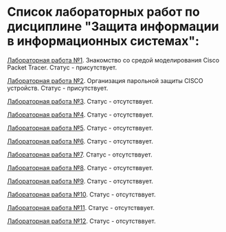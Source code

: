 # Список лабораторных работ по дисциплине "Защита информации в информационных системах":

[Лабораторная работа №1](https://github.com/oooNAKooo/BSUIR/tree/main/7%20sem/ZIvIS/LR/lab_1). Знакомство со средой моделирования Cisco Packet Tracer. Статус - присутствует.

[Лабораторная работа №2](https://github.com/oooNAKooo/BSUIR/tree/main/7%20sem/ZIvIS/LR/lab_2). Организация парольной защиты CISCO устройств. Статус - присутствует.

[Лабораторная работа №3](https://github.com/oooNAKooo/BSUIR/tree/main/7%20sem/ZIvIS/LR/lab_3). Статус - отсутстввует.

[Лабораторная работа №4](https://github.com/oooNAKooo/BSUIR/tree/main/7%20sem/ZIvIS/LR/lab_4). Статус - отсутстввует.

[Лабораторная работа №5](https://github.com/oooNAKooo/BSUIR/tree/main/7%20sem/ZIvIS/LR/lab_5). Статус - отсутстввует.

[Лабораторная работа №6](https://github.com/oooNAKooo/BSUIR/tree/main/7%20sem/ZIvIS/LR/lab_6). Статус - отсутстввует.

[Лабораторная работа №7](https://github.com/oooNAKooo/BSUIR/tree/main/7%20sem/ZIvIS/LR/lab_7). Статус - отсутстввует.

[Лабораторная работа №8](https://github.com/oooNAKooo/BSUIR/tree/main/7%20sem/ZIvIS/LR/lab_8). Статус - отсутстввует.

[Лабораторная работа №9](https://github.com/oooNAKooo/BSUIR/tree/main/7%20sem/ZIvIS/LR/lab_9). Статус - отсутстввует.

[Лабораторная работа №10](https://github.com/oooNAKooo/BSUIR/tree/main/7%20sem/ZIvIS/LR/lab_10). Статус - отсутстввует.

[Лабораторная работа №11](https://github.com/oooNAKooo/BSUIR/tree/main/7%20sem/ZIvIS/LR/lab_11). Статус - отсутстввует.

[Лабораторная работа №12](https://github.com/oooNAKooo/BSUIR/tree/main/7%20sem/ZIvIS/LR/lab_12). Статус - отсутстввует.
